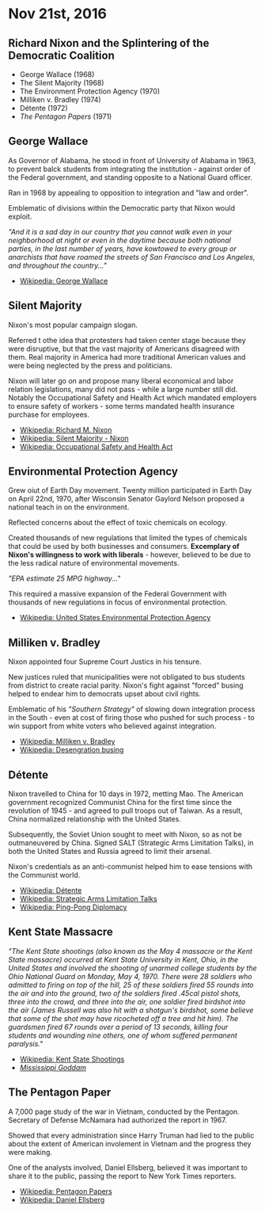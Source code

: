 Nov 21st, 2016
==============

Richard Nixon and the Splintering of the Democratic Coalition
-------------------------------------------------------------

- George Wallace (1968)
- The Silent Majority (1968)
- The Environment Protection Agency (1970)
- Milliken v. Bradley (1974)
- Détente (1972)
- *The Pentagon Papers* (1971)

George Wallace
--------------

As Governor of Alabama, he stood in front of University of Alabama in 1963, to prevent balck students from integrating the institution - against order of the Federal government, and standing opposite to a National Guard officer.

Ran in 1968 by appealing to opposition to integration and "law and order".

Emblematic of divisions within the Democratic party that Nixon would exploit.

*"And it is a sad day in our country that you cannot walk even in your neighborhood at night or even in the daytime because both national parties, in the last number of years, have kowtowed to every group or anarchists that have roamed the streets of San Francisco and Los Angeles, and throughout the country..."*

- [Wikipedia: George Wallace](https://en.wikipedia.org/wiki/George_Wallace)

Silent Majority
---------------

Nixon's most popular campaign slogan.

Referred t othe idea that protesters had taken center stage because they were disruptive, but that the vast majority of Americans disagreed with them. Real majority in America had more traditional American values and were being neglected by the press and politicians.

Nixon will later go on and propose many liberal economical and labor relation legislations, many did not pass - while a large number still did. Notably the Occupational Safety and Health Act which mandated employers to ensure safety of workers - some terms mandated health insurance purchase for employees.

- [Wikipedia: Richard M. Nixon](https://en.wikipedia.org/wiki/Richard_Nixon)
- [Wikipedia: Silent Majority - Nixon](https://en.wikipedia.org/wiki/Silent_majority#Nixon)
- [Wikipedia: Occupational Safety and Health Act](https://en.wikipedia.org/wiki/Occupational_Safety_and_Health_Act_%28United_States%29)

Environmental Protection Agency
-------------------------------

Grew oiut of Earth Day movement. Twenty million participated in Earth Day on April 22nd, 1970, after Wisconsin Senator Gaylord Nelson proposed a national teach in on the environment.

Reflected concerns about the effect of toxic chemicals on ecology.

Created thousands of new regulations that limited the types of chemicals that could be used by both businesses and consumers. **Excemplary of Nixon's willingness to work with liberals** - however, believed to be due to the less radical nature of environmental movements.

*"EPA estimate 25 MPG highway..."*

This required a massive expansion of the Federal Government with thousands of new regulations in focus of environmental protection.

- [Wikipedia: United States Environmental Protection Agency](https://en.wikipedia.org/wiki/United_States_Environmental_Protection_Agency)

Milliken v. Bradley
-------------------

Nixon appointed four Supreme Court Justics in his tensure.

New justices ruled that municipalities were not obligated to bus students from district to create racial parity. Nixon's fight against "forced" busing helped to endear him to democrats upset about civil rights.

Emblematic of his *"Southern Strategy"* of slowing down integration process in the South - even at cost of firing those who pushed for such process - to win support from white voters who believed against integration.

- [Wikipedia: Milliken v. Bradley](https://en.wikipedia.org/wiki/Milliken_v._Bradley)
- [Wikipedia: Desengration busing](https://en.wikipedia.org/wiki/Desegregation_busing)

Détente
-------

 Nixon travelled to China for 10 days in 1972, metting Mao. The American government recognized Communist China for the first time since the revolution of 1945 - and agreed to pull troops out of Taiwan. As a result, China normalized relationship with the United States.

 Subsequently, the Soviet Union sought to meet with Nixon, so as not be outmaneuvered by China. Signed SALT (Strategic Arms Limitation Talks), in both the United States and Russia agreed to limit their arsenal.

 Nixon's credentials as an anti-communist helped him to ease tensions with the Communist world.

- [Wikipedia: Détente](https://en.wikipedia.org/wiki/D%C3%A9tente)
- [Wikipedia: Strategic Arms Limitation Talks](https://en.wikipedia.org/wiki/Strategic_Arms_Limitation_Talks)
- [Wikipedia: Ping-Pong Diplomacy](https://en.wikipedia.org/wiki/Ping-pong_diplomacy)

Kent State Massacre
-------------------

*"The Kent State shootings (also known as the May 4 massacre or the Kent State massacre) occurred at Kent State University in Kent, Ohio, in the United States and involved the shooting of unarmed college students by the Ohio National Guard on Monday, May 4, 1970. There were 28 soldiers who admitted to firing on top of the hill, 25 of these soldiers fired 55 rounds into the air and into the ground, two of the soldiers fired .45cal pistol shots, three into the crowd, and three into the air, one soldier fired birdshot into the air (James Russell was also hit with a shotgun's birdshot, some believe that some of the shot may have ricocheted off a tree and hit him). The guardsmen fired 67 rounds over a period of 13 seconds, killing four students and wounding nine others, one of whom suffered permanent paralysis."*

- [Wikipedia: Kent State Shootings](https://en.wikipedia.org/wiki/Kent_State_shootings)
- [*Mississippi Goddam*](https://www.youtube.com/watch?v=LJ25-U3jNWM)

The Pentagon Paper
------------------

A 7,000 page study of the war in Vietnam, conducted by the Pentagon. Secretary of Defense McNamara had authorized the report in 1967.

Showed that every administration since Harry Truman had lied to the public about the extent of American involement in Vietnam and the progress they were making.

One of the analysts involved, Daniel Ellsberg, believed it was important to share it to the public, passing the report to New York Times reporters.

- [Wikipedia: Pentagon Papers](https://en.wikipedia.org/wiki/Pentagon_Papers)
- [Wikipedia: Daniel Ellsberg](https://en.wikipedia.org/wiki/Daniel_Ellsberg)

